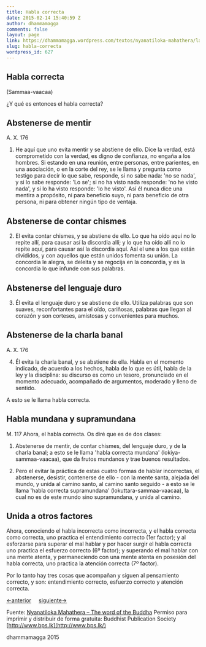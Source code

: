 ```yaml
---
title: Habla correcta
date: 2015-02-14 15:40:59 Z
author: dhammamagga
comments: false
layout: page
link: https://dhammamagga.wordpress.com/textos/nyanatiloka-mahathera/la-palabra-del-buddha/la-noble-verdad-del-camino-que-lleva-a-la-extincion-del-sufrimiento/habla-correcta/
slug: habla-correcta
wordpress_id: 627
---
```


## Habla correcta
(Sammaa-vaacaa)


¿Y qué es entonces el habla correcta?


## Abstenerse de mentir


A. X. 176

1. He aquí que uno evita mentir y se abstiene de ello. Dice la verdad, está comprometido con la verdad, es digno de confianza, no engaña a los hombres. Si estando en una reunión, entre personas, entre parientes, en una asociación, o en la corte del rey, se le llama y pregunta como testigo para decir lo que sabe, responde, si no sabe nada: 'no se nada', y si lo sabe responde: 'Lo se'; si no ha visto nada responde: 'no he visto nada', y si lo ha visto responde: 'lo he visto'. Así él nunca dice una mentira a propósito, ni para beneficio suyo, ni para beneficio de otra persona, ni para obtener ningún tipo de ventaja.


## Abstenerse de contar chismes


2. El evita contar chismes, y se abstiene de ello. Lo que ha oído aquí no lo repite allí, para causar así la discordia allí; y lo que ha oído allí no lo repite aquí, para causar así la discordia aquí. Así el une a los que están divididos, y con aquellos que están unidos fomenta su unión. La concordia le alegra, se deleita y se regocija en la concordia, y es la concordia lo que infunde con sus palabras.


## Abstenerse del lenguaje duro


3. Él evita el lenguaje duro y se abstiene de ello. Utiliza palabras que son suaves, reconfortantes para el oído, cariñosas, palabras que llegan al corazón y son corteses, amistosas y convenientes para muchos.


## Abstenerse de la charla banal


A. X. 176

4. Él evita la charla banal, y se abstiene de ella. Habla en el momento indicado, de acuerdo a los hechos, habla de lo que es útil, habla de la ley y la disciplina: su discurso es como un tesoro, pronunciado en el momento adecuado, acompañado de argumentos, moderado y lleno de sentido.

A esto se le llama habla correcta.


## Habla mundana y supramundana


M. 117
Ahora, el habla correcta. Os diré que es de dos clases:

1. Abstenerse de mentir, de contar chismes, del lenguaje duro, y de la charla banal; a esto se le llama 'habla correcta mundana' (lokiya-sammaa-vaacaa), que da frutos mundanos y trae buenos resultados.

2. Pero el evitar la práctica de estas cuatro formas de hablar incorrectas, el abstenerse, desistir, contenerse de ello - con la mente santa, alejada del mundo, y unida al camino santo, al camino santo seguido - a esto se le llama 'habla correcta supramundana' (lokuttara-sammaa-vaacaa), la cual no es de este mundo sino supramundana, y unida al camino.


## Unida a otros factores


Ahora, conociendo el habla incorrecta como incorrecta, y el habla correcta como correcta, uno practica el entendimiento correcto (1er factor); y al esforzarse para superar el mal hablar y por hacer surgir el habla correcta uno practica el esfuerzo correcto (6º factor); y superando el mal hablar con una mente atenta, y permaneciendo con una mente atenta en posesión del habla correcta, uno practica la atención correcta (7º factor).


Por lo tanto hay tres cosas que acompañan y siguen al pensamiento correcto, y son: entendimiento correcto, esfuerzo correcto y atención correcta.




[<-anterior](https://dhammamagga.wordpress.com/textos/nyanatiloka-mahathera/la-palabra-del-buddha/la-noble-verdad-del-camino-que-lleva-a-la-extincion-del-sufrimiento/pensamiento-correcto/)     [siguiente->](https://dhammamagga.wordpress.com/textos/nyanatiloka-mahathera/la-palabra-del-buddha/la-noble-verdad-del-camino-que-lleva-a-la-extincion-del-sufrimiento/accion-correcta/)




Fuente: [Nyanatiloka Mahathera – The word of the Buddha](http://www.enabling.org/ia/vipassana/Archive/N/Nyanatiloka/WOB/index.html)
Permiso para imprimir y distribuir de forma gratuita:
Buddhist Publication Society
[http://www.bps.lk](http://www.bps.lk/)




dhammamagga 2015



